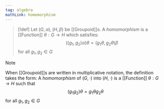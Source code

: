 ```yaml
---
tag: algebra
mathLink: homomorphism
---
```

>[!def]
>Let $(G,\alpha),(H,\beta)$ be [[Groupoid]]s. A *homomorphism* is a [[Function]] $\theta:G \rightarrow H$ which satisfies: $$((g_{1},g_{2})\alpha)\theta=(g_{1}\theta,g_{2}\theta)\beta$$
for all $g_{1},g_{2}\in G$

>[!note]
>When [[Groupoid]]s are written in multiplicative notation, the definition takes the form: A *homomorphism* of $(G,\cdot)$ into $(H,\cdot)$ is a [[Function]] $\theta:G \rightarrow H$ such that $$(g_{1}g_{2})\theta=g_{1}\theta g_{2}\theta$$for all $g_{1},g_{2}\in G$
